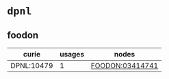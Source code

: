 # `dpnl`

## foodon

| curie      |   usages | nodes                                                             |
|------------|----------|-------------------------------------------------------------------|
| DPNL:10479 |        1 | [FOODON:03414741](http://purl.obolibrary.org/obo/FOODON_03414741) |

